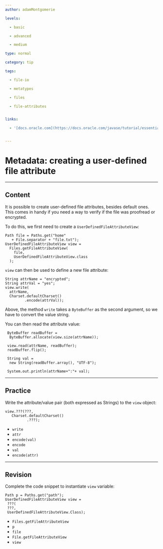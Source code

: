 ```yaml
---
author: adamMontgomerie

levels:

  - basic

  - advanced

  - medium

type: normal

category: tip

tags:

  - file-io

  - metatypes

  - files

  - file-attributes


links:

  - '[docs.oracle.com](https://docs.oracle.com/javase/tutorial/essential/io/fileAttr.html){website}'


---
```


# Metadata: creating a user-defined file attribute

---

## Content

It is possible to create user-defined file attributes, besides default ones. This comes in handy if you need a way to verify if the file was proofread or encrypted.

To do this, we first need to create a `UserDefinedFileAttributeView`:

```
Path file = Paths.get("home"
   + File.separator + "file.txt");
UserDefinedFileAttributeView view =
  Files.getFileAttributeView(
    file,
    UserDefinedFileAttributeView.class
  );
```

`view` can then be used to define a new file attribute:

```
String attrName = "encrypted";
String attrVal = "yes";
view.write(
  attrName,
  Charset.defaultCharset()
         .encode(attrVal));
```

Above, the method `write` takes a `ByteBuffer` as the second argument, so we have to convert the value string.

You can then read the attribute value:

```
 ByteBuffer readBuffer =
  ByteBuffer.allocate(view.size(attrName));

 view.read(attrName, readBuffer);
 readBuffer.flip();

 String val =
  new String(readBuffer.array(), "UTF-8");

 System.out.println(attrName+":"+ val);
```

---

## Practice

Write the attribute/value pair (both expressed as Strings) to the `view` object:

```
view.???(???,
   Charset.defaultCharset()
          .???);
```

- `write`
- `attr`
- `encode(val)`
- `encode`
- `val`
- `encode(attr)`

---

## Revision

Complete the code snippet to instantiate `view` variable:

```
Path p = Paths.get("path");
UserDefinedFileAttributeView view =
 ???(
 ???,
 UserDefinedFileAttributeView.Class);
```

- `Files.getFileAttributeView`
- `p`
- `file`
- `File.getFileAttributeView`
- `view`
